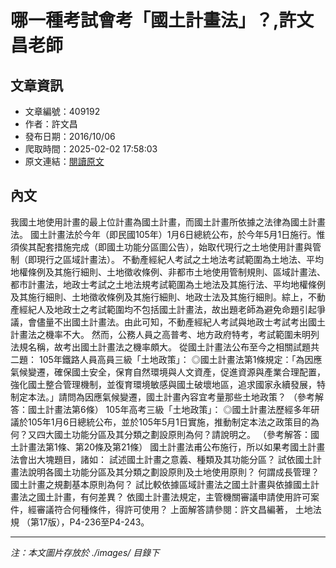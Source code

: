 # 哪一種考試會考「國土計畫法」？,許文昌老師

## 文章資訊
- 文章編號：409192
- 作者：許文昌
- 發布日期：2016/10/06
- 爬取時間：2025-02-02 17:58:03
- 原文連結：[閱讀原文](https://real-estate.get.com.tw/Columns/detail.aspx?no=409192)

## 內文
我國土地使用計畫的最上位計畫為國土計畫，而國土計畫所依據之法律為國土計畫法。
國土計畫法於今年（即民國105年）1月6日總統公布，於今年5月1日施行。惟須俟其配套措施完成（即國土功能分區圖公告），始取代現行之土地使用計畫與管制（即現行之區域計畫法）。
不動產經紀人考試之土地法考試範圍為土地法、平均地權條例及其施行細則、土地徵收條例、非都市土地使用管制規則、區域計畫法、都市計畫法，地政士考試之土地法規考試範圍為土地法及其施行法、平均地權條例及其施行細則、土地徵收條例及其施行細則、地政士法及其施行細則。綜上，不動產經紀人及地政士之考試範圍均不包括國土計畫法，故出題老師為避免命題引起爭議，會儘量不出國土計畫法。由此可知，不動產經紀人考試與地政士考試考出國土計畫法之機率不大。
然而，公務人員之高普考、地方政府特考，考試範圍未明列法規名稱，故考出國土計畫法之機率頗大。
從國土計畫法公布至今之相關試題共二題：
105年鐵路人員高員三級「土地政策」：
◎國土計畫法第1條規定：「為因應氣候變遷，確保國土安全，保育自然環境與人文資產，促進資源與產業合理配置，強化國土整合管理機制，並復育環境敏感與國土破壞地區，追求國家永續發展，特制定本法。」請問為因應氣候變遷，國土計畫內容宜考量那些土地政策？
（參考解答：國土計畫法第6條）
105年高考三級「土地政策」：
◎國土計畫法歷經多年研議於105年1月6日總統公布，並於105年5月1日實施，推動制定本法之政策目的為何？又四大國土功能分區及其分類之劃設原則為何？請說明之。
（參考解答：國土計畫法第1條、第20條及第21條）
國土計畫法甫公布施行，所以如果考國土計畫法會出大塊題目，諸如：
試述國土計畫之意義、種類及其功能分區？
試依國土計畫法說明各國土功能分區及其分類之劃設原則及土地使用原則？
何謂成長管理？國土計畫之規劃基本原則為何？
試比較依據區域計畫法之國土計畫與依據國土計畫法之國土計畫，有何差異？
依國土計畫法規定，主管機關審議申請使用許可案件，經審議符合何種條件，得許可使用？
上面解答請參閱：許文昌編著，
土地法規
（第17版），P4-236至P4-243。

---
*注：本文圖片存放於 ./images/ 目錄下*
